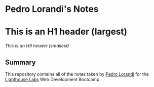 # Pedro Lorandi's Notes

# This is an H1 header (largest)
###### This is an H6 header (smallest)

## Summary

This repository contains all of the notes taken by [Pedro Lorandi](https://github.com/pedrolorandi) for the [Lighthouse Labs](https://www.lighthouselabs.ca/) Web Development Bootcamp.